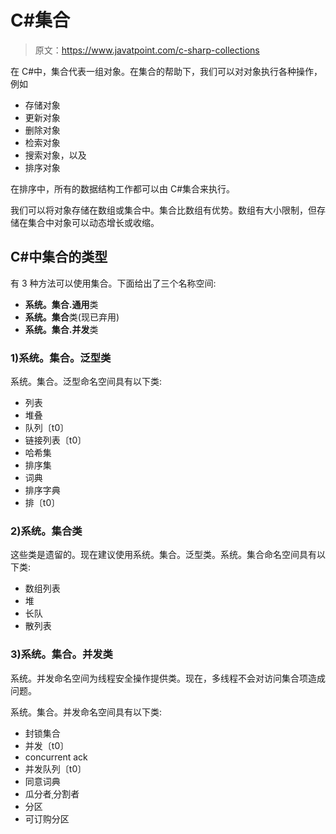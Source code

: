 # C#集合

> 原文：<https://www.javatpoint.com/c-sharp-collections>

在 C#中，集合代表一组对象。在集合的帮助下，我们可以对对象执行各种操作，例如

*   存储对象
*   更新对象
*   删除对象
*   检索对象
*   搜索对象，以及
*   排序对象

在排序中，所有的数据结构工作都可以由 C#集合来执行。

我们可以将对象存储在数组或集合中。集合比数组有优势。数组有大小限制，但存储在集合中对象可以动态增长或收缩。

## C#中集合的类型

有 3 种方法可以使用集合。下面给出了三个名称空间:

*   **系统。集合.通用**类
*   **系统。集合**类(现已弃用)
*   **系统。集合.并发**类

### 1)系统。集合。泛型类

系统。集合。泛型命名空间具有以下类:

*   列表
*   堆叠
*   队列〔t0〕
*   链接列表〔t0〕
*   哈希集
*   排序集
*   词典
*   排序字典
*   排〔t0〕

### 2)系统。集合类

这些类是遗留的。现在建议使用系统。集合。泛型类。系统。集合命名空间具有以下类:

*   数组列表
*   堆
*   长队
*   散列表

### 3)系统。集合。并发类

系统。并发命名空间为线程安全操作提供类。现在，多线程不会对访问集合项造成问题。

系统。集合。并发命名空间具有以下类:

*   封锁集合
*   并发〔t0〕
*   concurrent ack
*   并发队列〔t0〕
*   同意词典
*   瓜分者ˌ分割者
*   分区
*   可订购分区